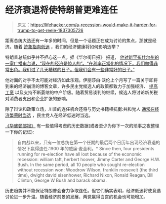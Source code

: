 # 经济衰退将使特朗普更难连任

> 原文：<https://lifehacker.com/a-recession-would-make-it-harder-for-trump-to-get-reele-1837305726>

距离总统大选还有一年多的时间，但是一个话题正在成为讨论的焦点，那就是经济。随着 [迹象指向低迷](https://twocents.lifehacker.com/how-youll-know-a-recession-is-coming-1837273628) ，我们的经济健康将如何影响选举？



特朗普总统似乎并不担心这一点。据《华尔街日报》 报道， [他对新罕布什尔州的一家广播电台说，“现在的经济是惊人的”。“在利率正常化的情况下，我们做得非常出色。我们过了几天糟糕的日子。但我们会有一些非常好的日子。”](https://www.wsj.com/articles/any-economic-downturn-could-scramble-trumps-2020-strategy-11565898073?mod=hp_lista_pos4)

他对面的对手不太可能对经济如此乐观。伊丽莎白·沃伦上个月写了一篇关于即将到来的经济崩溃的博客文章，许多民主党候选人的政策都致力于加强经济、 [提高工资](https://twocents.lifehacker.com/every-democratic-presidential-candidate-s-stance-on-the-1837036069) 以及支持不断萎缩的中产阶级。随着贸易谈判的继续，候选人将讨论新关税对消费者支出和企业扩张的影响。

除了辩论和政策立场，川普的连任机会还将与历史书籍相抗衡:共和党人 [通常在经济繁荣时当选](https://www.cnbc.com/2016/09/07/presidential-elections-and-recessions-can-have-a-lot-in-common.html) ，民主党人在经济低迷时当选。

[《华盛顿邮报》](https://www.washingtonpost.com/politics/2019/08/12/how-recession-could-doom-trumps-reelection/) 有一些值得考虑的历史数据(或者至少为你下一次的琐事之夜整理一下你的记忆):

> 自内战以来，只有一位总统在第一个任期的最后两个日历年出现经济衰退的情况下赢得连任:1900 年的威廉·麦金利。*   Since then, four presidents running for re-election have all lost because of the economic recession: william taft, herbert hoover, Jimmy Carter and George H.W. Bush. In the same period, all 10 people who sought re-election without recession won: Woodrow Wilson, franklin roosevelt (the third time), dwight david eisenhower, Richard Nixon, Ronald Reagan, Bill Clinton, George W Bush and barack obama.

历史趋势并不能保证特朗普会奋力争取连任。但它们确实表明，经济低迷将使竞选讨论进一步升温。随着经济前景的发展，两党赢得白宫的机会也可能增加。